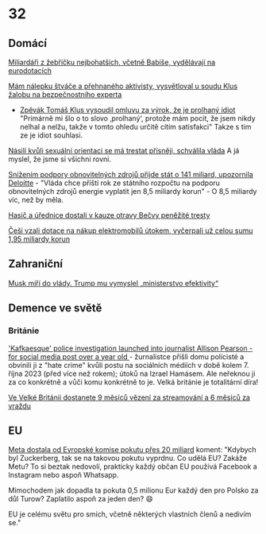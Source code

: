 # 32

## Domácí

[Miliardáři z žebříčku nejbohatších, včetně Babiše, vydělávají na eurodotacích](https://www.novinky.cz/clanek/ekonomika-miliardari-z-zebricku-nejbohatsich-vcetne-babise-vydelavaji-na-eurodotacich-vsima-si-guardian-40496157)

[Mám nálepku štváče a přehnaného aktivisty, vysvětloval u soudu Klus žalobu na bezpečnostního experta](https://www.novinky.cz/clanek/domaci-mam-nalepku-stvace-a-prehnaneho-aktivisty-vysvetloval-u-soudu-klus-zalobu-na-bezpecnostniho-experta-40497195)
  *  [Zpěvák Tomáš Klus vysoudil omluvu za výrok, že je prolhaný idiot](https://www.idnes.cz/zpravy/revue/spolecnost/tomas-klus-zpevak-milan-mikulecky-expert-palestina-izrael-rozsudek.A241115_130937_lidicky_iri) "Primárně mi šlo o to slovo ‚prolhaný‘, protože mám pocit, že jsem nikdy nelhal a nelžu, takže v tomto ohledu určitě cítím satisfakci" Takze s tim ze je idiot souhlasi.

[Násilí kvůli sexuální orientaci se má trestat přísněji, schválila vláda](https://www.novinky.cz/clanek/domaci-nasili-kvuli-sexualni-orientaci-se-ma-trestat-prisneji-schvalila-vlada-40497204) A já myslel, že jsme si všichni rovni.

[Snížením podpory obnovitelných zdrojů přijde stát o 141 miliard, upozornila Deloitte](https://www.novinky.cz/clanek/ekonomika-snizenim-podpory-obnovitelnych-zdroju-prijde-stat-o-141-miliard-upozornila-deloitte-40497113) - "Vláda chce příští rok ze státního rozpočtu na podporu obnovitelných zdrojů energie vyplatit jen 8,5 miliardy korun" - O 8,5 miliardy víc, než by měla.

[Hasič a úřednice dostali v kauze otravy Bečvy peněžité tresty](https://www.novinky.cz/clanek/domaci-hasic-a-urednice-dostali-v-kauze-otravy-becvy-penezite-tresty-40497102#dop_ab_variant=0&dop_id=40497102&dop_req_id=6YzdtFImbAt-202411140831&dop_source_zone_name=novinky.web.nexttoart)

[Češi vzali dotace na nákup elektromobilů útokem, vyčerpali už celou sumu 1,95 miliardy korun](https://www.novinky.cz/clanek/auto-cesi-vzali-dotace-na-nakup-elektromobilu-utokem-vycerpali-uz-celou-sumu-195-miliardy-korun-40497153)

## Zahraniční

[Musk míří do vlády. Trump mu vymyslel „ministerstvo efektivity“](https://www.idnes.cz/)

## Demence ve světě

### Británie

['Kafkaesque' police investigation launched into journalist Allison Pearson - for social media post over a year old ](https://www.gbnews.com/news/allison-pearson-journalist-kafkaesque-police-investigation-launched-social-media-post) - žurnalistce přišli domu policisté a obvinili ji z "hate crime" kvůli postu na sociálních médiích v době kolem 7. října 2023 (před více než rokem); útoků na Izrael Hamásem. Ale neřeknou ji za co konkrétně a vůči komu konkrétně to je. Velká británie je totalitární díra!

[Ve Velké Británii dostanete 9 měsíců vězení za streamování a 6 měsíců za vraždu](https://x.com/iamyesyouareno/status/1857364514859024523)

## EU

[Meta dostala od Evropské komise pokutu přes 20 miliard](https://www.novinky.cz/clanek/ekonomika-meta-dostala-od-evropske-komise-pokutu-pres-20-miliard-40497313) koment: "Kdybych byl Zuckerberg, tak se na takovou pokutu vyprdnu. Co udělá EU? Zakáže Metu? To si beztak nedovolí, prakticky každý občan EU používá Facebook a Instagram nebo aspoň Whatsapp.

Mimochodem jak dopadla ta pokuta 0,5 milionu Eur každý den pro Polsko za důl Turow? Zaplatilo aspoň za jeden den? 😄

EU je celému světu pro smích, včetně některých vlastních členů a nedivím se."
